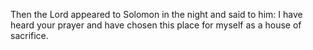 Then the Lord appeared to Solomon in the night and said to him: I have heard your prayer and have chosen this place for myself as a house of sacrifice.
